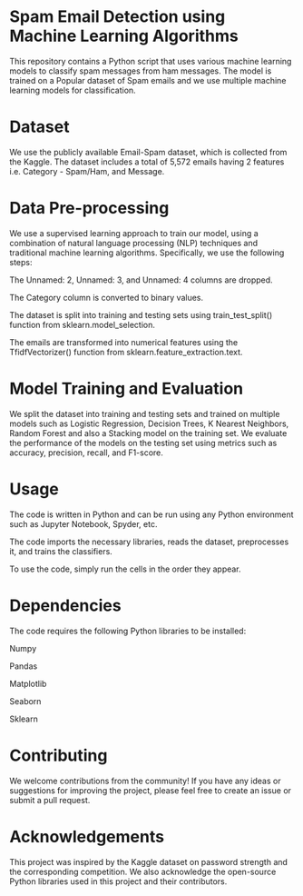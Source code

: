 # Spam Email Detection using Machine Learning Algorithms

This repository contains a Python script that uses various machine learning models to classify spam messages from ham messages.  The model is trained on a Popular dataset of Spam emails and we use multiple machine learning models for classification.

# Dataset

We use the publicly available Email-Spam dataset, which is collected from the Kaggle. The dataset includes a total of 5,572 emails having 2 features i.e. Category - Spam/Ham,
and Message.

# Data Pre-processing

We use a supervised learning approach to train our model, using a combination of natural language processing (NLP) techniques and traditional machine learning algorithms. Specifically, we use the following steps:

The Unnamed: 2, Unnamed: 3, and Unnamed: 4 columns are dropped.

The Category column is converted to binary values.

The dataset is split into training and testing sets using train_test_split() function from sklearn.model_selection.

The emails are transformed into numerical features using the TfidfVectorizer() function from sklearn.feature_extraction.text.

# Model Training and Evaluation

We split the dataset into training and testing sets and trained on multiple models such as Logistic Regression, Decision Trees, K Nearest Neighbors, Random Forest and also a Stacking model on the training set. We evaluate the performance of the models on the testing set using metrics such as accuracy, precision, recall, and F1-score.

# Usage

The code is written in Python and can be run using any Python environment such as Jupyter Notebook, Spyder, etc.

The code imports the necessary libraries, reads the dataset, preprocesses it, and trains the classifiers.

To use the code, simply run the cells in the order they appear.

# Dependencies

The code requires the following Python libraries to be installed:

Numpy 

Pandas

Matplotlib

Seaborn

Sklearn

# Contributing

We welcome contributions from the community! If you have any ideas or suggestions for improving the project, please feel free to create an issue or submit a pull request.

# Acknowledgements

This project was inspired by the Kaggle dataset on password strength and the corresponding competition. We also acknowledge the open-source Python libraries used in this project and their contributors.
